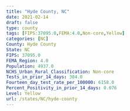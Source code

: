 ```yaml
---
title: "Hyde County, NC"
date: 2021-02-14
draft: false
type: county
tags: [FIPS:37095.0,FEMA:4.0,Non-core,Yellow]
categories: [NC]
County: Hyde County
State: NC
FIPS: 37095.0
FEMA_Region: 4.0
Population: 4937.0
NCHS_Urban_Rural_Classification: Non-core
Tests_in_prior_14_days: 304.0
Fourteen_day_test_rate_per_100000: 6158.0
Percent_Positivity_in_prior_14_days: 0.076
Level: Yellow
url: /states/NC/hyde-county
---
```



